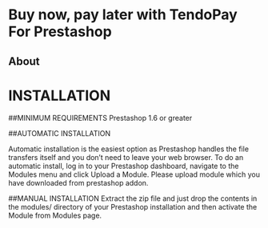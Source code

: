 # Buy now, pay later with TendoPay For Prestashop

## About


# INSTALLATION

##MINIMUM REQUIREMENTS
Prestashop 1.6 or greater

##AUTOMATIC INSTALLATION

Automatic installation is the easiest option as Prestashop handles the file transfers itself and you don’t need to leave your web browser. To do an automatic install, log in to your Prestashop dashboard, navigate to the Modules menu and click Upload a Module. Please upload module which you have downloaded from prestashop addon.

##MANUAL INSTALLATION
Extract the zip file and just drop the contents in the modules/ directory of your Prestashop installation and then activate the Module from Modules page.
